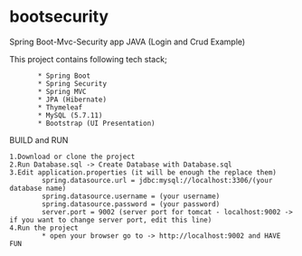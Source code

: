 # bootsecurity
Spring Boot-Mvc-Security app JAVA (Login and Crud Example)

This project contains following tech stack;

           * Spring Boot
           * Spring Security
           * Spring MVC
           * JPA (Hibernate)
           * Thymeleaf
           * MySQL (5.7.11)
           * Bootstrap (UI Presentation)
 
BUILD and RUN

    1.Download or clone the project
    2.Run Database.sql -> Create Database with Database.sql
    3.Edit application.properties (it will be enough the replace them)
            spring.datasource.url = jdbc:mysql://localhost:3306/(your database name)
            spring.datasource.username = (your username)
            spring.datasource.password = (your password)
            server.port = 9002 (server port for tomcat - localhost:9002 -> if you want to change server port, edit this line)
    4.Run the project
            * open your browser go to -> http://localhost:9002 and HAVE FUN
